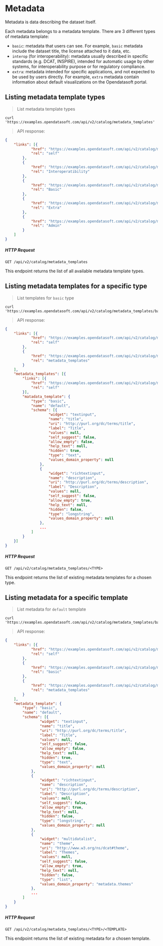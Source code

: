 # Metadata

Metadata is data describing the dataset itself.

Each metadata belongs to a metadata template. There are 3 different types of metadata template:

- `basic`: metadata that users can see. For example, `basic` metadata include the dataset title, the license attached to it data, etc.
- `interop` (for interoperability): metadata usually described in specific standards (e.g. DCAT, INSPIRE), intended for automatic usage by other systems, for interoperability purpose or for regulatory compliance.
- `extra`: metadata intended for specific applications, and not expected to be used by users directly. For example, `extra` metadata contain information about default visualizations on the Opendatasoft portal.


## Listing metadata template types

> List metadata template types

```shell
curl 'https://examples.opendatasoft.com/api/v2/catalog/metadata_templates'
```

> API response:

```json
{
	"links": [{
			"href": "https://examples.opendatasoft.com/api/v2/catalog/metadata_templates",
			"rel": "self"
		},
		{
			"href": "https://examples.opendatasoft.com/api/v2/catalog/metadata_templates/interop",
			"rel": "Interoperatibility"
		},
		{
			"href": "https://examples.opendatasoft.com/api/v2/catalog/metadata_templates/basic",
			"rel": "Basic"
		},
		{
			"href": "https://examples.opendatasoft.com/api/v2/catalog/metadata_templates/extra",
			"rel": "Extra"
		},
		{
			"href": "https://examples.opendatasoft.com/api/v2/catalog/metadata_templates/admin",
			"rel": "Admin"
		}
	]
}
```

##### HTTP Request

`GET /api/v2/catalog/metadata_templates`

This endpoint returns the list of all available metadata template types.


## Listing metadata templates for a specific type

> List templates for `basic` type

```shell
curl 'https://examples.opendatasoft.com/api/v2/catalog/metadata_templates/basic'
```

> API response:

```json
{
	"links": [{
			"href": "https://examples.opendatasoft.com/api/v2/catalog/metadata_templates/basic",
			"rel": "self"
		},
		{
			"href": "https://examples.opendatasoft.com/api/v2/catalog/metadata_templates",
			"rel": "metadata_templates"
		}
	],
	"metadata_templates": [{
		"links": [{
			"href": "https://examples.opendatasoft.com/api/v2/catalog/metadata_templates/basic/default",
			"rel": "self"
		}],
		"matadata_template": {
			"type": "basic",
			"name": "default",
			"schema": [{
					"widget": "textinput",
					"name": "title",
					"uri": "http://purl.org/dc/terms/title",
					"label": "Title",
					"values": null,
					"self_suggest": false,
					"allow_empty": false,
					"help_text": null,
					"hidden": true,
					"type": "text",
					"values_domain_property": null
				},
				{
					"widget": "richtextinput",
					"name": "description",
					"uri": "http://purl.org/dc/terms/description",
					"label": "Description",
					"values": null,
					"self_suggest": false,
					"allow_empty": true,
					"help_text": null,
					"hidden": false,
					"type": "longstring",
					"values_domain_property": null
				},
                ...
			]
		}
	}]
}
```

##### HTTP Request

`GET /api/v2/catalog/metadata_templates/<TYPE>`

This endpoint returns the list of existing metadata templates for a chosen type.


## Listing metadata for a specific template

> List metadata for `default` template

```shell
curl 'https://examples.opendatasoft.com/api/v2/catalog/metadata_templates/basic/default'
```


> API response:

```json
{
	"links": [{
			"href": "https://examples.opendatasoft.com/api/v2/catalog/metadata_templates/basic/default",
			"rel": "self"
		},
		{
			"href": "https://examples.opendatasoft.com/api/v2/catalog/metadata_templates/basic",
			"rel": "basic"
		},
		{
			"href": "https://examples.opendatasoft.com/api/v2/catalog/metadata_templates",
			"rel": "metadata_templates"
		}
	],
	"metadata_template": {
		"type": "basic",
		"name": "default",
		"schema": [{
				"widget": "textinput",
				"name": "title",
				"uri": "http://purl.org/dc/terms/title",
				"label": "Title",
				"values": null,
				"self_suggest": false,
				"allow_empty": false,
				"help_text": null,
				"hidden": true,
				"type": "text",
				"values_domain_property": null
			},
			{
				"widget": "richtextinput",
				"name": "description",
				"uri": "http://purl.org/dc/terms/description",
				"label": "Description",
				"values": null,
				"self_suggest": false,
				"allow_empty": true,
				"help_text": null,
				"hidden": false,
				"type": "longstring",
				"values_domain_property": null
			},
			{
				"widget": "multidatalist",
				"name": "theme",
				"uri": "http://www.w3.org/ns/dcat#theme",
				"label": "Themes",
				"values": null,
				"self_suggest": false,
				"allow_empty": true,
				"help_text": null,
				"hidden": false,
				"type": "list",
				"values_domain_property": "metadata.themes"
			},
            ...
		]
	}
}
```

##### HTTP Request

`GET /api/v2/catalog/metadata_templates/<TYPE>/<TEMPLATE>`

This endpoint returns the list of existing metadata for a chosen template.
